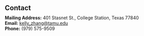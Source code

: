 <h2 style="margin: 60px 0px 10px;">Contact</h2>

<ul style="list-style-type: none; padding: 0; margin: 0;">
    <li><strong>Mailing Address:</strong> 401 Stasnet St., College Station, Texas 77840</li>
    <li><strong>Email:</strong> <a href="mailto:kelly_zhang@tamu.edu">kelly_zhang@tamu.edu</a></li>
    <li><strong>Phone:</strong> (979) 575-9509</li>
</ul>


